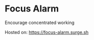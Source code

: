 # Focus Alarm
Encourage concentrated working

<!--
[![npm Package Version](https://img.shields.io/npm/v/@beenotung/tslib.svg?maxAge=2592000)](https://www.npmjs.com/package/@beenotung/tslib)
-->

Hosted on: https://focus-alarm.surge.sh

